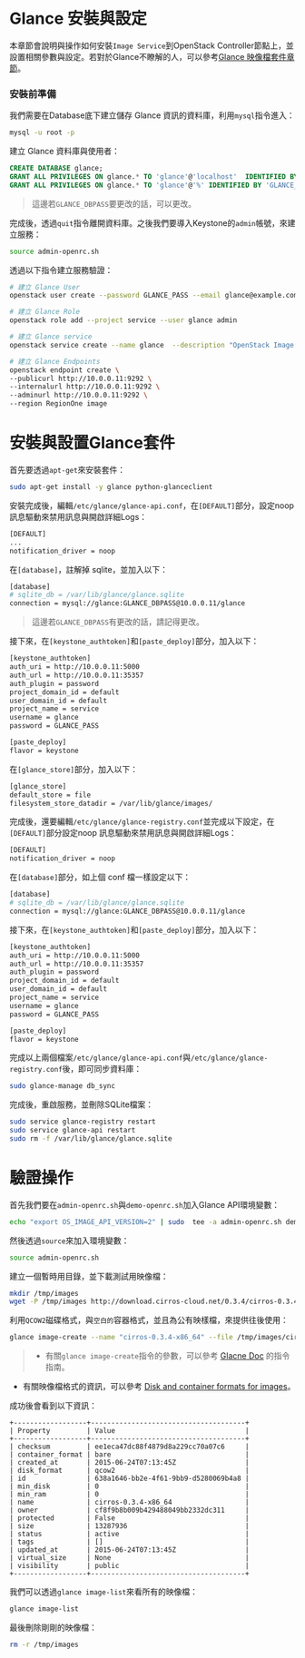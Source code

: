 # Glance 安裝與設定
本章節會說明與操作如何安裝```Image Service```到OpenStack Controller節點上，並設置相關參數與設定。若對於Glance不瞭解的人，可以參考[Glance 映像檔套件章節](http://kairen.gitbooks.io/openstack/content/glance/index.html)。

### 安裝前準備
我們需要在Database底下建立儲存 Glance 資訊的資料庫，利用```mysql```指令進入：
```sh
mysql -u root -p
```
建立 Glance 資料庫與使用者：
```sql
CREATE DATABASE glance;
GRANT ALL PRIVILEGES ON glance.* TO 'glance'@'localhost'  IDENTIFIED BY 'GLANCE_DBPASS';
GRANT ALL PRIVILEGES ON glance.* TO 'glance'@'%' IDENTIFIED BY 'GLANCE_DBPASS';
```
> 這邊若```GLANCE_DBPASS```要更改的話，可以更改。

完成後，透過```quit```指令離開資料庫。之後我們要導入Keystone的```admin```帳號，來建立服務：
```sh
source admin-openrc.sh
```
透過以下指令建立服務驗證：
```sh
# 建立 Glance User
openstack user create --password GLANCE_PASS --email glance@example.com glance

# 建立 Glance Role
openstack role add --project service --user glance admin

# 建立 Glance service
openstack service create --name glance  --description "OpenStack Image service" image

# 建立 Glance Endpoints
openstack endpoint create \
--publicurl http://10.0.0.11:9292 \
--internalurl http://10.0.0.11:9292 \
--adminurl http://10.0.0.11:9292 \
--region RegionOne image
```

# 安裝與設置Glance套件
首先要透過```apt-get```來安裝套件：
```sh
sudo apt-get install -y glance python-glanceclient
```
安裝完成後，編輯```/etc/glance/glance-api.conf```，在```[DEFAULT]```部分，設定noop 訊息驅動來禁用訊息與開啟詳細Logs：
```sh
[DEFAULT]
...
notification_driver = noop
```

在```[database]```，註解掉 sqlite，並加入以下：
```sh
[database]
# sqlite_db = /var/lib/glance/glance.sqlite
connection = mysql://glance:GLANCE_DBPASS@10.0.0.11/glance
```
> 這邊若```GLANCE_DBPASS```有更改的話，請記得更改。

接下來，在```[keystone_authtoken]```和```[paste_deploy]```部分，加入以下：
```sh
[keystone_authtoken]
auth_uri = http://10.0.0.11:5000
auth_url = http://10.0.0.11:35357
auth_plugin = password
project_domain_id = default
user_domain_id = default
project_name = service
username = glance
password = GLANCE_PASS

[paste_deploy]
flavor = keystone
```
在```[glance_store]```部分，加入以下：
```sh
[glance_store]
default_store = file
filesystem_store_datadir = /var/lib/glance/images/
```

完成後，還要編輯```/etc/glance/glance-registry.conf```並完成以下設定，在```[DEFAULT]```部分設定noop 訊息驅動來禁用訊息與開啟詳細Logs：
```sh
[DEFAULT]
notification_driver = noop
```

在```[database]```部分，如上個 conf 檔一樣設定以下：
```sh
[database]
# sqlite_db = /var/lib/glance/glance.sqlite
connection = mysql://glance:GLANCE_DBPASS@10.0.0.11/glance
```
接下來，在```[keystone_authtoken]```和```[paste_deploy]```部分，加入以下：
```sh
[keystone_authtoken]
auth_uri = http://10.0.0.11:5000
auth_url = http://10.0.0.11:35357
auth_plugin = password
project_domain_id = default
user_domain_id = default
project_name = service
username = glance
password = GLANCE_PASS

[paste_deploy]
flavor = keystone
```
完成以上兩個檔案```/etc/glance/glance-api.conf```與```/etc/glance/glance-registry.conf```後，即可同步資料庫：
```sh
sudo glance-manage db_sync
```
完成後，重啟服務，並刪除SQLite檔案：
```sh
sudo service glance-registry restart
sudo service glance-api restart
sudo rm -f /var/lib/glance/glance.sqlite
```
# 驗證操作
首先我們要在```admin-openrc.sh```與```demo-openrc.sh```加入Glance API環境變數：
```sh
echo "export OS_IMAGE_API_VERSION=2" | sudo  tee -a admin-openrc.sh demo-openrc.sh
```
然後透過```source```來加入環境變數：
```sh
source admin-openrc.sh
```
建立一個暫時用目錄，並下載測試用映像檔：
```sh
mkdir /tmp/images
wget -P /tmp/images http://download.cirros-cloud.net/0.3.4/cirros-0.3.4-x86_64-disk.img
```
利用```QCOW2```磁碟格式，與```空白的```容器格式，並且為公有映樣檔，來提供往後使用：
```sh
glance image-create --name "cirros-0.3.4-x86_64" --file /tmp/images/cirros-0.3.4-x86_64-disk.img  --disk-format qcow2 --container-format bare --visibility public --progress
```
> * 有關```glance image-create```指令的參數，可以參考 [Glacne Doc](http://docs.openstack.org/cli-reference/content/glanceclient_commands.html#glanceclient_subcommand_image-create) 的指令指南。
* 有關映像檔格式的資訊，可以參考 [Disk and container formats for images](http://docs.openstack.org/image-guide/content/image-formats.html)。

成功後會看到以下資訊：
```
+------------------+--------------------------------------+
| Property         | Value                                |
+------------------+--------------------------------------+
| checksum         | ee1eca47dc88f4879d8a229cc70a07c6     |
| container_format | bare                                 |
| created_at       | 2015-06-24T07:13:45Z                 |
| disk_format      | qcow2                                |
| id               | 638a1646-bb2e-4f61-9bb9-d5280069b4a8 |
| min_disk         | 0                                    |
| min_ram          | 0                                    |
| name             | cirros-0.3.4-x86_64                  |
| owner            | cf8f9b8b009b429488049bb2332dc311     |
| protected        | False                                |
| size             | 13287936                             |
| status           | active                               |
| tags             | []                                   |
| updated_at       | 2015-06-24T07:13:45Z                 |
| virtual_size     | None                                 |
| visibility       | public                               |
+------------------+--------------------------------------+
```
我們可以透過```glance image-list```來看所有的映像檔：
```sh
glance image-list
```
最後刪除剛剛的映像檔：
```sh
rm -r /tmp/images
```
